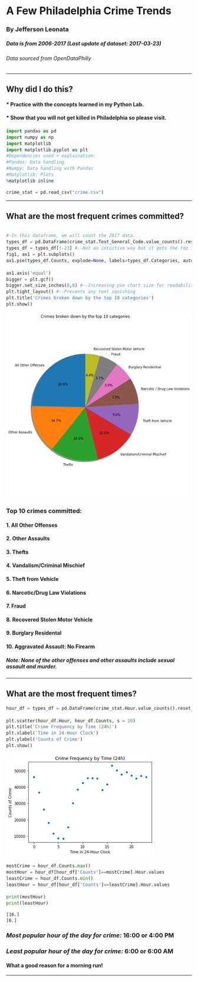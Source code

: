 # **A Few Philadelphia Crime Trends**
### By Jefferson Leonata
##### Data is from 2006-2017 (Last update of dataset: 2017-03-23)
###### Data sourced from OpenDataPhilly
---

## **Why did I do this?**
#### * Practice with the concepts learned in my Python Lab.
#### * Show that you will not get killed in Philadelphia so please visit.


```python
import pandas as pd
import numpy as np
import matplotlib
import matplotlib.pyplot as plt
#Dependencies used + explaination:
#Pandas: Data handling
#Numpy: Data handling with Pandas
#Matplotlib: Plots
%matplotlib inline
```


```python
crime_stat = pd.read_csv("crime.csv")
```

---

## **What are the most frequent crimes committed?**



```python

```


```python
#-In this dataframe, we will count the 2017 data.
types_df = pd.DataFrame(crime_stat.Text_General_Code.value_counts().reset_index().values, columns=["Categories","Counts"])
types_df = types_df[:-23] #--Not an intuitive way but it gets the top 10 for the pie chart
fig1, ax1 = plt.subplots()
ax1.pie(types_df.Counts, explode=None, labels=types_df.Categories, autopct='%1.1f%%', shadow=True, startangle=90)

ax1.axis('equal')
bigger = plt.gcf()
bigger.set_size_inches(8,8) #--Increasing pie chart size for readability
plt.tight_layout() #--Prevents any text squishing
plt.title('Crimes broken down by the top 10 categories')
plt.show()
```


![png](output_7_0.png)


### **Top 10 crimes committed:**
#### 1. All Other Offenses
#### 2. Other Assaults
#### 3. Thefts
#### 4. Vandalism/Criminal Mischief
#### 5. Theft from Vehicle
#### 6. Narcotic/Drug Law Violations
#### 7. Fraud
#### 8. Recovered Stolen Motor Vehicle
#### 9. Burglary Residental
#### 10. Aggravated Assault: No Firearm

##### Note: None of the other offenses and other assaults include sexual assault and murder.
---

## **What are the most frequent times?**



```python
hour_df = types_df = pd.DataFrame(crime_stat.Hour.value_counts().reset_index().values, columns=["Hour","Counts"])

plt.scatter(hour_df.Hour, hour_df.Counts, s = 20)
plt.title('Crime Frequency by Time (24h)')
plt.xlabel('Time in 24-Hour Clock')
plt.ylabel('Counts of Crime')
plt.show()
```


![png](output_10_0.png)



```python
mostCrime = hour_df.Counts.max()
mostHour = hour_df[hour_df['Counts']==mostCrime].Hour.values
leastCrime = hour_df.Counts.min()
leastHour = hour_df[hour_df['Counts']==leastCrime].Hour.values

print(mostHour)
print(leastHour)
```

    [16.]
    [6.]
    

### *Most popular hour of the day for crime:* **16:00 or 4:00 PM**
### *Least popular hour of the day for crime:* **6:00 or 6:00 AM**
#### What a good reason for a morning run!
---
